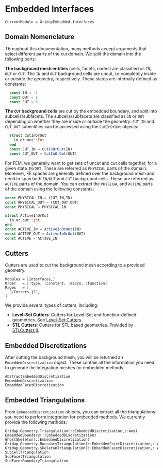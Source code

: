
# Embedded Interfaces

```@meta
CurrentModule = GridapEmbedded.Interfaces
```

## Domain Nomenclature

Throughout this documentation, many methods accept arguments that select different parts of the cut domain. We split the domain into the following parts:

**The background mesh entities** (cells, facets, nodes) are classified as `IN`, `OUT` or `CUT`. The `IN` and `OUT` background cells are uncut, i.e completely inside or outside the geometry, respectively. These states are internally defined as constants:

```julia
  const IN = -1
  const OUT = 1
  const CUT = 0
```

**The `CUT` background cells** are cut by the embedded boundary, and split into subcells/subfacets. The subcells/subfacets are classified as `IN` or `OUT` depending on whether they are inside or outside the geometry. `CUT_IN` and `CUT_OUT` subentities can be accessed using the `CutInOrOut` objects:

```julia
  struct CutInOrOut
    in_or_out::Int
  end
  const CUT_IN = CutInOrOut(IN)
  const CUT_OUT = CutInOrOut(OUT)
```

For FEM, we generally want to get sets of uncut and cut cells together, for a given state `IN/OUT`. These are referred as `PHYSICAL` parts of the domain. Moreover, FE spaces are generally defined over the background mesh and need to span both `IN/OUT` and `CUT` background cells. These are referred as `ACTIVE` parts of the domain. You can extract the `PHYSICAL` and `ACTIVE` parts of the domain using the following constants:

```julia
const PHYSICAL_IN = (CUT_IN,IN)
const PHYSICAL_OUT = (CUT_OUT,OUT)
const PHYSICAL = PHYSICAL_IN
```

```julia
struct ActiveInOrOut
  in_or_out::Int
end
const ACTIVE_IN = ActiveInOrOut(IN)
const ACTIVE_OUT = ActiveInOrOut(OUT)
const ACTIVE = ACTIVE_IN
```

## Cutters

Cutters are used to cut the background mesh according to a provided geometry.

```@autodocs
Modules = [Interfaces,]
Order   = [:type, :constant, :macro, :function]
Pages   = [
  "/Cutters.jl", 
]
```

We provide several types of cutters, including:

- **Level-Set Cutters**: Cutters for Level-Set and function-defined geometries. See [Level-Set Cutters](@ref).
- **STL Cutters**: Cutters for STL based geometries. Provided by [STLCutters.jl](https://github.com/gridap/STLCutters.jl).

## Embedded Discretizations

After cutting the background mesh, you will be returned an `EmbeddedDiscretization` object. These contain all the information you need to generate the integration meshes for embedded methods.

```@docs
AbstractEmbeddedDiscretization
EmbeddedDiscretization
EmbeddedFacetDiscretization
```

## Embedded Triangulations

From `EmbeddedDiscretization` objects, you can extract all the triangulations you need to perform integration for embedded methods. We currently provide the following methods:

```@docs
Gridap.Geometry.Triangulation(::EmbeddedDiscretization,::Any)
EmbeddedBoundary(::EmbeddedDiscretization)
GhostSkeleton(::EmbeddedDiscretization)
Gridap.Geometry.BoundaryTriangulation(::EmbeddedFacetDiscretization,::Any)
Gridap.Geometry.SkeletonTriangulation(::EmbeddedFacetDiscretization,::Any)
SubCellTriangulation
SubFacetTriangulation
SubFacetBoundaryTriangulation
```
